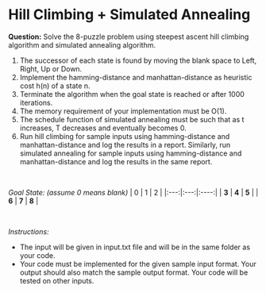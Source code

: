 # Hill Climbing + Simulated Annealing

**Question:** Solve the 8-puzzle problem using steepest ascent hill climbing algorithm and
simulated annealing algorithm.
1. The successor of each state is found by moving the blank space to Left, Right, Up or Down.
2. Implement the hamming-distance and manhattan-distance as heuristic cost h(n) of a state n.
3. Terminate the algorithm when the goal state is reached or after 1000 iterations.
4. The memory requirement of your implementation must be O(1).
5. The schedule function of simulated annealing must be such that as t increases, T decreases and eventually becomes 0.
6. Run hill climbing for sample inputs using hamming-distance and manhattan-distance and log the results in a report. Similarly, run simulated annealing for sample inputs using hamming-distance and manhattan-distance and log the results in the same report.  

<br/>
  
*Goal State: (assume 0 means blank)*
| 0 | 1 | 2 |
|:---:|:---:|:----:|
| **3** | **4** | **5** |
| **6** | **7** | **8** |

<br/>

*Instructions:*
- The input will be given in input.txt file and will be in the same folder as your code.
- Your code must be implemented for the given sample input format. Your output should also match the sample output format. Your code will be tested on other inputs.